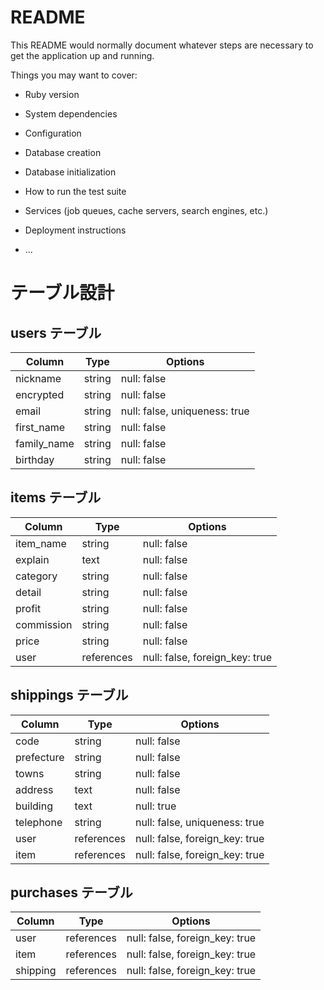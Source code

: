 # README

This README would normally document whatever steps are necessary to get the
application up and running.

Things you may want to cover:

* Ruby version

* System dependencies

* Configuration

* Database creation

* Database initialization

* How to run the test suite

* Services (job queues, cache servers, search engines, etc.)

* Deployment instructions

* ...

# テーブル設計

## users テーブル

| Column       | Type       | Options                        |
| ------------ | ---------- | ------------------------------ |
| nickname     | string     | null: false                    |
| encrypted    | string     | null: false                    |
| email        | string     | null: false, uniqueness: true  |
| first_name   | string     | null: false                    |
| family_name  | string     | null: false                    |
| birthday     | string     | null: false                    |


## items テーブル

| Column       | Type       | Options                        |
| ------------ | ---------- | ------------------------------ |
| item_name    | string     | null: false                    |
| explain      | text       | null: false                    |
| category     | string     | null: false                    |
| detail       | string     | null: false                    |
| profit       | string     | null: false                    |
| commission   | string     | null: false                    |
| price        | string     | null: false                    |
| user         | references | null: false, foreign_key: true |


## shippings テーブル

| Column       | Type       | Options                        |
| ------------ | ---------- | ------------------------------ |
| code         | string     | null: false                    |
| prefecture   | string     | null: false                    |
| towns        | string     | null: false                    |
| address      | text       | null: false                    |
| building     | text       | null: true                     |
| telephone    | string     | null: false, uniqueness: true  |
| user         | references | null: false, foreign_key: true |
| item         | references | null: false, foreign_key: true |


## purchases テーブル

| Column       | Type       | Options                        |
| ------------ | ---------- | ------------------------------ |
| user         | references | null: false, foreign_key: true |
| item         | references | null: false, foreign_key: true |
| shipping     | references | null: false, foreign_key: true |